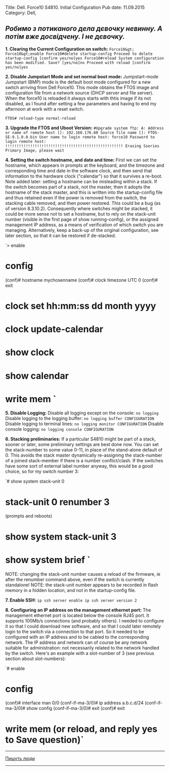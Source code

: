 Title: Dell. Force10 S4810. Initial Configuration
Pub date: 11.09.2015
Category: Dell, 

_Робимо з потиканого дела дєвочку невинну. А потім вже досвідчену. І не дєвочку._
-----


**1. Clearing the Current Configuration on switch:**
`Force10&gt;
Force10&gt;enable
Force10#delete startup-config
Proceed to delete startup-config [confirm yes/no]yes
Force10#reload
System configuration has been modified. Save? [yes/no]no
Proceed with reload [confirm yes/no]yes `



**2. Disable Jumpstart Mode and set normal boot mode:**
Jumpstart-mode
Jumpstart (BMP) mode is the default boot mode configured for a new switch arriving from Dell Force10. This mode obtains the FTOS image and configuration file from a network source (DHCP server and file server).
When the force10 is reloaded it always starts with thtis image if its not disabled, as I found after setting a few parameters and having to end my afternoon at work with a reset switch.

`FTOS# reload-type normal-reload`

**3. Upgrade the FTOS and Uboot Version:**
`#Upgrade system ftp: A:
Address or name of remote host []: 192.168.176.60
Source file name []: FTOS-SE-9.1.0.0.bin
User name to login remote host: force10
Password to login remote host:
!!!!!!!!!!!!!!!!!!!!!!!!!!!!!!!!!!!!!!!!!!!!!!!!!!!!
Erasing Sseries Primary Image, please wait`

**4. Setting the switch hostname, and date and time:**
First we can set the hostname, which appears in prompts at the keyboard, and the timezone and corresponding time and date in the software clock, and then send that information to the hardware clock ("calendar") so that it survives a re-boot.
Note added later: setting a hostname can be misleading within a stack. If the switch becomes part of a stack, not the master, then it adopts the hostname of the stack master, and this is written into the startup-config file and thus retained even if the power is removed from the switch, the stacking cable removed, and then power restored. This could be a bug (as of version 8.3.10.2). Consequently where switches might be stacked, it could be more sense not to set a hostname, but to rely on the stack-unit number (visible in the first page of show running-config), or the assigned management IP address, as a means of verification of which switch you are managing. Alternatively, keep a back-up of the original configuration, see later section, so that it can be restored if de-stacked.

`&gt; enable
# config
(conf)# hostname mychosenname
(conf)# clock timezone UTC 0
(conf)# exit
# clock set hh:mm:ss dd month yyyy
# clock update-calendar
# show clock
# show calendar
# write mem `

**5. Disable Logging:**
Disable all logging except on the console: `no logging`
Disable logging to the logging buffer: `no logging buffer CONFIGURATION`
Disable logging to terminal lines: `no logging monitor CONFIGURATION`
Disable console logging: `no logging console CONFIGURATION`

**6. Stacking preliminaries:**
If a particular S4810 might be part of a stack, sooner or later, some preliminary settings are best done now. You can set the stack-number to some value 0-11, in place of the stand-alone default of 0. This avoids the stack master dynamically re-assigning the stack-number of a joined stack-member if there is a number conflict/clash. If the switches have some sort of external label number anyway, this would be a good choice, so for my switch number 3:

`# show system stack-unit 0
# stack-unit 0 renumber 3
(prompts and reboots)
# show system stack-unit 3
# show system brief `

NOTE: changing the stack-unit number causes a reload of the firmware, ie after the renumber command above, even if the switch is currently standalone!
NOTE: the stack-unit number appears to be recorded in flash memory in a hidden location, and not in the startup-config file.

**7. Enable SSH:**
`ip ssh server enable
ip ssh server version 2`

**8. Configuring an IP address on the management ethernet port:**
The management ethernet port is located below the console RJ45 port. It supports 100Mb/s connections (and probably others). I needed to configure it so that I could download new software, and so that I could later remotely login to the switch via a connection to that port. So it needed to be configured with an IP address and to be cabled to the corresponding network. The IP address and network can of course be any network suitable for administration: not necessarily related to the network handled by the switch. Here's an example with a slot-number of 3 (see previous section about slot-numbers):

`# enable
# config
(conf)# interface man 0/0
(conf-if-ma-3/0)# ip address a.b.c.d/24
(conf-if-ma-3/0)# show config
(conf-if-ma-3/0)# exit
(conf)# exit
# write mem (or reload, and reply yes to Save question)`

-----

<a href="http://sillymachines.blogspot.com/2013/09/force10-s4810-initial-configuation.html" target="_blank">Пишуть люди</a>

-----